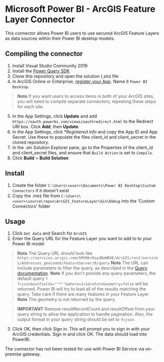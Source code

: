 # Microsoft Power BI - ArcGIS Feature Layer Connector

This connector allows Power BI users to use secured ArcGIS Feature Layers as data sources within their Power BI desktop models.

## Compiling the connector
1. Install Visual Studio Community 2019
2. Install the [Power Query SDK](https://www.aka.ms/powerquerysdk)
3. Clone this repository and open the solution (.sln) file
4. In ArcGIS Online or Enterprise, [register your App](https://doc.arcgis.com/en/arcgis-online/manage-data/add-items.htm#REG_APP). Name it `Power BI Desktop`.
> **Note** If you want users to access items in both of your ArcGIS sites, you will need to compile separate connectors, repeating these steps for each site.
5. In the App Settings, click **Update** and add `https://oauth.powerbi.com/views/oauthredirect.html` to the Redirect URI box. Click **Add**, then **Update**.
6. In the App Settings, click **Registered info* and copy the App ID and App Secret. Use these to populate the files client_id and client_secret in the cloned repository.
7. In the .sln Solution Explorer pane, go to the Properties of the client_id and client_secret files, and ensure that `Build Action` is set to `Compile`.
8. Click **Build** > **Build Solution**

## Install
1. Create the folder `C:\Users\<user>\Documents\Power BI Desktop\Custom Connectors` if it doesn't exist
2. Copy the .mez file from `C:\Users\<user>\source\repos\ArcGIS_FeatureLayer\bin\Debug` into the 'Custom Connectors' folder

## Usage
1. Click `Get data` and Search for `ArcGIS`
2. Enter the Query URL for the Feature Layer you want to add to to your Power BI model
> **Note** The Query URL should look like `https://services.arcgis.com/hMYNkrKaydBeWRXE/ArcGIS/rest/services/Addresses_geocoded/FeatureServer/0/query`
> **Note** The URL can include parameters to filter the query, as described in the [Query documentation](https://developers.arcgis.com/rest/services-reference/enterprise/query-feature-service-layer-.htm). 
> **Note** If you don't provide any query parameters, the default query `?f=json&outFields=""*""&where=1=1&returnGeometry=false` will be returned. Power BI will try to load all of the results matching the query. Take care if there are many features in your Feature Layer.
> **Note**  The geometry is not returned by the query. 

> **IMPORTANT** Remove resultRecordCount and resultOffset from your query string to allow the application to handle pagination. Also, the output format in your query string should be set to `f=json`.

3. Click OK, then click Sign in. This will prompt you to sign in with your ArcGIS credentials. Sign in and click OK. The data should load into PowerBI.

The connector has not been tested for use with Power BI Service via on-premise gateway.
